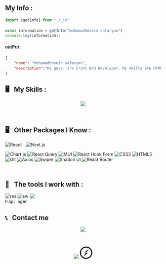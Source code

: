 ## My Info : 
```javascript
import {getInfo} from "./.js"

const information = getInfo("mohamadhosein-safaryan") 
console.log(information);
```

#### outPut : 

``` json
{
    "name": "Mohamadhosein safaryan",
    "description":"Hi guys. I'm Front End Developer. My skills are HTML, CSS , javascript, tailwind, react, typescript (and some other packages). I have been in the front-end world for almost 1\5 year \nAnd I have been dealing with the dear JavaScript language for almost 1 year and 2 month \nI have recently mastered react and am about to start learning Next"
}
```


<h2>🖥 &nbsp; My Skills :</h2>

<p align="center">
   <img src="https://skillicons.dev/icons?i=js,graphql,tailwind,react,typescript,redux,next,socket"/>
</p>

<br>

<h2>🖥 &nbsp; Other Packages I Know :</h2>
 <img src="https://camo.githubusercontent.com/f93e05694a6f01f2f6a37713a454a942442a5ff2b33083891096a6f7e57842f8/68747470733a2f2f696d672e736869656c64732e696f2f62616467652f72656163742d2532333230323332612e7376673f7374796c653d666f722d7468652d6261646765266c6f676f3d7265616374266c6f676f436f6c6f723d253233363144414642" alt="React" style="margin-right: 10px;" />
 <img src="https://img.shields.io/badge/next.js-%23000000.svg?style=for-the-badge&logo=next.js&logoColor=white" alt="Next.js" style="margin-right: 10px;" />
 
![Chart.js](https://img.shields.io/badge/chart.js-F5788D.svg?style=for-the-badge&logo=chart.js&logoColor=white)
![React Query](https://img.shields.io/badge/-React%20Query-FF4154?style=for-the-badge&logo=react%20query&logoColor=white)
![MUI](https://img.shields.io/badge/MUI-%230081CB.svg?style=for-the-badge&logo=mui&logoColor=white)
![React Hook Form](https://img.shields.io/badge/React%20Hook%20Form-%23EC5990.svg?style=for-the-badge&logo=reacthookform&logoColor=white)
![CSS3](https://img.shields.io/badge/css3-%231572B6.svg?style=for-the-badge&logo=css3&logoColor=white)
![HTML5](https://img.shields.io/badge/html5-%23E34F26.svg?style=for-the-badge&logo=html5&logoColor=white)
![Git](https://img.shields.io/badge/git-%23EC5990.svg?style=for-the-badge&logo=git&logoColor=white&color=red)
![Axios](https://img.shields.io/badge/axios-%332f2f.svg?style=for-the-badge&logo=axios&logoColor=white&color=black)
![Swiper](https://img.shields.io/badge/swiper-32f2f.svg?style=for-the-badge&logo=swiper&logoColor=white&color=blue)
![Shadcn Ui](https://img.shields.io/badge/shadcnui-%23E34F26.svg?style=for-the-badge&logo=shadcnui&logoColor=white&color=black)
![React Router](https://img.shields.io/badge/reactrouter-%23E34F26.svg?style=for-the-badge&logo=reactrouter&logoColor=white)





<br/>


<h2>🔧 &nbsp; The tools I work with :</h2>

<img src="https://skillicons.dev/icons?i=postman,vscode,git,github,figma,npm,vite"/>
<img width="40px" height="40px" align="left" src="https://user-images.githubusercontent.com/25181517/192107858-fe19f043-c502-4009-8c47-476fc89718ad.png" alt="rest-api" />
<img width="40px" height="40px" align="left" src="https://user-images.githubusercontent.com/25181517/186711335-a3729606-5a78-4496-9a36-06efcc74f800.png" alt="swager" />

<br/>
<br/>

<h2 align="left">📞 &nbsp; Contact me </h2>

<p align="center">
  <a href="https://t.me/@mohamadHosein_1386/">
    <img src="https://img.shields.io/badge/Telegram-@ulasoy-blue?style=flat&logo=telegram" />
  </a>
</p>



<br />

<p align="center">
   <img src="https://skillicons.dev/icons?i=redux,react"/>
   <img width="40px" src="https://github.com/devicons/devicon/blob/master/icons/socketio/socketio-original.svg"/>
   
</p>




<br/>

<!--
**hossein-ghanimati/hossein-ghanimati** is a ✨ _special_ ✨ repository because its `README.md` (this file) appears on your GitHub profile.

Here are some ideas to get you started:

- 🔭 I’m currently working on ...
- 🌱 I’m currently learning ...
- 👯 I’m looking to collaborate on ...
- 🤔 I’m looking for help with ...
- 💬 Ask me about ...
- 📫 How to reach me: ...
- 😄 Pronouns: ...
- ⚡ Fun fact: ...
-->
